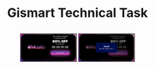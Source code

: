 <h1 align="center">Gismart Technical Task</h1>
<h2 align="center">
  
  <img src="./README-Assets/1.png" style="border-width: 1px; border-style: solid;" width="25%">
  
  <img src="./README-Assets/2.png" style="border-width: 1px; border-style: solid;" width="25%"> 

   